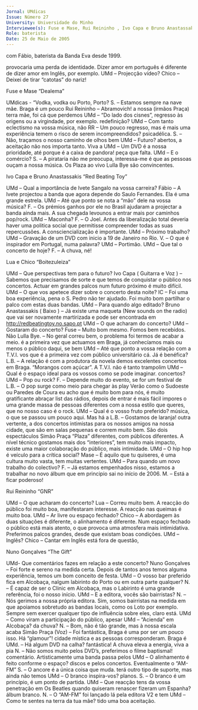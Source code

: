 ```yaml
---
Jornal: UMdicas
Issue: Número 27
University: Universidade do Minho
Interviewee(s): Fuse e Mase, Rui Reininho , Ivo Capa e Bruno Anastassakis, Lua e Chico, Ivo Capa , Bruno Anastassakis, Nuno Gonçalves, Simão Praça
Role: baterista
Date: 25 de Maio de 2005
---
```

com Fábio, baterista 
da Banda Eva desde 1999.

provocaria uma perda de identidade. Dizer amor em
português é diferente de dizer amor em Inglês, por
exemplo.
UMd – Projecção vídeo?
Chico – Deixei de tirar “catotas” do nariz!

Fuse e Mase “Dealema” 

UMdicas - “Vodka, vodka ou Porto, Porto?
S. – Estamos sempre na nave mãe. Braga é um pouco
Rui Reininho – Abramovich!
a nossa (irmãos Praça) terra mãe, foi cá que perdemos
UMd – “Do lado dos cisnes”, regresso às origens ou
a virgindade, por exemplo.
redefinição?
UMd – Com tanto eclectismo na vossa música, não
RR – Um pouco regresso, mas é mais uma experiência temem o risco de serem incompreendidos?
psicadélica.
S. – Não, traçamos o nosso caminho de olhos bem
UMd – Futuro?
abertos, a aceitação não nos importa tanto. Viva a
UMd – Um DVD é a nossa prioridade, até porque é a caixa de pandora!
peça que falta.
UMd – E o comércio?
S. – A pirataria não me preocupa, interessa-me é que
as pessoas ouçam a nossa música. Os Plaza ao vivo
Lulla Bye
são convincentes.

Ivo Capa e Bruno Anastassakis
 “Red Beating Toy” 

UMd – Qual a importância de Ivete Sangalo na vossa
carreira?
Fábio – A Ivete projectou a banda que agora depende
do Saulo Fernandes. Ela é uma grande estrela.
UMd – Até que ponto se nota a “mão” dele na vossa
música?
F. – Os prémios ganhos por ele no Brasil ajudaram a
projectar a banda ainda mais. A sua chegada levounos a entrar mais por caminhos pop/rock.
UMd – Maconha?
F. – O Joel. Antes da liberalização total deveria haver
uma politica social que permitisse compreender todas
as suas repercussões. A consciencialização é
importante.
UMd – Próximo trabalho?
UMd – Gravação de um DVD com inicio a 19 de
Janeiro no Rio.
V. – O que é inspirador em Portugal, numa palavra?
UMd – Portimão.
UMd – Que tal o concerto de hoje?
F. – A chuva, né!

Lua e Chico  “Boitezuleiza” 

UMd – Que perspectivas tem para o futuro?
Ivo Capa ( Guitarra e Voz ) – Sabemos que precisamos
de sorte e que temos de conquistar o público nos
concertos. Actuar em grandes palcos num futuro
próximo é muito difícil.
UMd – O que vos apetece dizer sobre o concerto desta
noite?
IC – Foi uma boa experiência, pena o S. Pedro não ter
ajudado. Foi muito bom partilhar o palco com estas
duas bandas.
UMd – Para quando algo editado?
Bruno Anastassakis ( Baixo ) – Já existe uma maqueta
(New sounds on the radio) que vai ser novamente
martirizada e pode ser encontrada em
http://redbeatingtoy.no.sapo.pt
UMd – O que acharam do concerto?
UMd – Gostaram do concerto?
Fuse – Muito bom mesmo. Fomos bem recebidos. Não Lulla Bye. – No geral correu bem, o problema foi
termos de acabar a meio.
é a primeira vez que actuamos em Braga, já
conhecíamos mais ou menos o público daqui, se bem UMd – Até que ponto a vossa relação com a T.V.I. vos
que é a primeira vez com público universitário cá. Já é benéfica?
L.B. – A relação é com a produtora da novela
demos excelentes concertos em Braga.
“Morangos
com açúcar”. A T.V.I. não é tanto trampolim
UMd – Qual é o espaço ideal para os vossos
como
se
pode
imaginar.
concertos?
UMd
–
Pop
ou
rock?
F. – Depende muito do evento, se for um festival de
L.B.
–
O
pop
surge
como meio para chegar às play
Verão como o Sudoeste ou Paredes de Coura eu acho
que é muito bom para nós, é muito gratificante abraçar list das rádios, depois de entrar é mais fácil impores o
uma grande massa de pessoas diferentes com a nossa estilo que queres, que no nosso caso é o rock.
UMd – Qual é o vosso fruto preferido?
música, o que se passou um pouco aqui. Mas há a
L.B.
– Gostamos de laranja!
outra vertente, a dos concertos intimistas para os
nossos amigos na nossa cidade, que são em salas
pequenas e correm muito bem. São dois espectáculos Simão Praça “Plaza”
diferentes, com públicos diferentes. A nível técnico
gostamos mais dos “interiores”, tem muito mais
impacto, existe uma maior colaboração do público,
mais intimidade.
UMd – O hip hop é veículo para a crítica social?
Mase – É aquilo que tu quiseres, é uma cultura muito
vasta, tem muitas vertentes.
UMd – Para quando um novo trabalho do colectivo?
F. – Já estamos empenhados nisso, estamos a
trabalhar no novo álbum que em principio sai no início
de 2006.
M. – Está a ficar poderoso!

Rui Reininho  “GNR” 

UMd – O que acharam do concerto?
Lua – Correu muito bem. A reacção do público foi
muito boa, manifestaram interesse. A reacção nas
queimas é muito boa.
UMd – Ar livre ou espaço fechado?
Chico – A abordagem às duas situações é diferente, o
alinhamento é diferente. Num espaço fechado o
público está mais atento, o que provoca uma
atmosfera mais intimidativa. Preferimos palcos
grandes, desde que existam boas condições.
UMd – Inglês?
Chico – Cantar em Inglês está fora de questão,

Nuno Gonçalves  “The Gift” 

UMd- Que comentários fazes em relação a este
concerto?
Nuno Gonçalves – Foi forte e sereno na medida certa.
Depois de tantos anos temos alguma experiência,
temos um bom conceito de festa.
UMd – O vosso bar preferido fica em Alcobaça, nalgum
labirinto do Porto ou em outra parte qualquer?
N. – É capaz de ser o Clinic em Alcobaça, mas o
Labirinto é uma grande referência, foi o nosso início.
UMd – E a editora, vocês são bairristas?
N. – Nós gerimos a nossa própria editora. Sim, somos
bairristas na medida em que apoiamos sobretudo as
bandas locais, como os Loto por exemplo. Sempre sem
exercer qualquer tipo de influência sobre eles, claro
está.
UMd – Como viram a participação do público, apesar UMd – “Acienda” em Alcobaça?
da chuva?
N. – Bom, não é tão grande, mas à nossa escala acaba
Simão Praça (Voz) – Foi fantástica, Braga é uma
por ser um pouco isso. Há “glamour”!
cidade mística e as pessoas corresponderam. Braga é UMd. – Há algum DVD na calha?
fantástica! A chuva eleva a energia, viva a pia
N. – Não somos muito pelos DVD’s, preferimos o filme
baptismal!
comentário. Artisticamente uma banda passa pelos
UMd – O alinhamento é feito conforme o espaço?
discos e pelos concertos. Eventualmente o “AM-FM”
S. – O ancore é a única coisa que muda.
terá outro tipo de suporte, mas ainda não temos
UMd – O branco inspira-vos?
planos.
S. – O branco é um princípio, é um ponto de partida. UMd – Que reacção tens da vossa penetração em
Os Beatles quando quiseram renascer fizeram um
Espanha?
álbum branco.
N. – O “AM-FM” foi lançado lá pela editora V2 e tem
UMd – Como te sentes na terra da tua mãe?
tido uma boa aceitação.